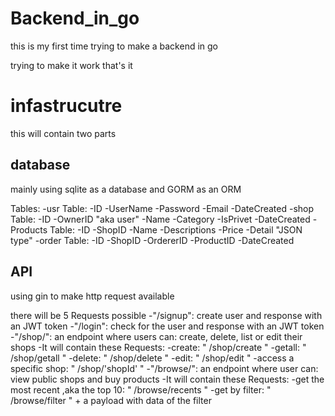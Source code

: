 # Backend_in_go
this is my first time trying to make a backend in go

trying to make it work that's it


# infastrucutre 
this will contain two parts

## database
mainly using sqlite as a database and GORM as an ORM

Tables:
-usr Table:
    -ID
    -UserName
    -Password
    -Email
    -DateCreated
-shop Table:
    -ID
    -OwnerID "aka user"
    -Name
    -Category
    -IsPrivet
    -DateCreated
-Products Table:
    -ID
    -ShopID
    -Name
    -Descriptions
    -Price
    -Detail "JSON type"
-order Table:
    -ID
    -ShopID
    -OrdererID
    -ProductID
    -DateCreated

## API
using gin to make http request available

there will be 5 Requests possible
-"/signup": create user and response with an JWT token
-"/login": check for the user and response with an JWT token
-"/shop/": an endpoint where users can: create, delete, list or edit their shops
    -It will contain these Requests:
        -create: " /shop/create "
        -getall: " /shop/getall "
        -delete: " /shop/delete "
        -edit:   " /shop/edit "
        -access a specific shop: " /shop/'shopId' "
-"/browse/": an endpoint where user can: view public shops and buy products
    -It will contain these Requests:
        -get the most recent ,aka the top 10: " /browse/recents "
        -get by filter: " /browse/filter " + a payload with data of the filter
